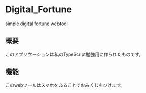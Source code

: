 # Digital_Fortune
simple digital fortune webtool
## 概要
このアプリケーションは私のTypeScript勉強用に作られたものです。
## 機能
このwebツールはスマホをふることでおみくじをひけます。
